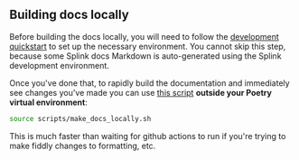 ## Building docs locally

Before building the docs locally, you will need to follow the [development quickstart](./development_quickstart.md)
to set up the necessary environment.
You cannot skip this step, because some Splink docs Markdown is auto-generated using the Splink development environment.

Once you've done that,
to rapidly build the documentation and immediately see changes you've made you can use [this script](https://github.com/moj-analytical-services/splink/blob/master/scripts/make_docs_locally.sh)
**outside your Poetry virtual environment**:

```sh
source scripts/make_docs_locally.sh
```

This is much faster than waiting for github actions to run if you're trying to make fiddly changes to formatting, etc.
